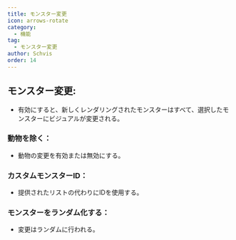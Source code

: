 ```yaml
---
title: モンスター変更
icon: arrows-rotate
category:
  - 機能
tag:
  - モンスター変更
author: Schvis
order: 14
---
```


## モンスター変更:
- 有効にすると、新しくレンダリングされたモンスターはすべて、選択したモンスターにビジュアルが変更される。
### 動物を除く：
- 動物の変更を有効または無効にする。
### カスタムモンスターID：
- 提供されたリストの代わりにIDを使用する。
### モンスターをランダム化する：
- 変更はランダムに行われる。
